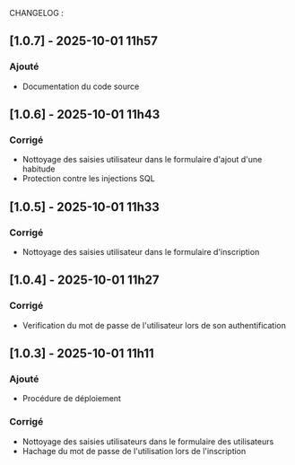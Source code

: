 CHANGELOG :

## [1.0.7] - 2025-10-01 11h57
### Ajouté 
- Documentation du code source

## [1.0.6] - 2025-10-01 11h43
### Corrigé
- Nottoyage des saisies utilisateur dans le formulaire d'ajout d'une habitude
- Protection contre les injections SQL

## [1.0.5] - 2025-10-01 11h33
### Corrigé
- Nottoyage des saisies utilisateur dans le formulaire d'inscription


## [1.0.4] - 2025-10-01 11h27

### Corrigé
- Verification du mot de passe de l'utilisateur lors de son authentification

## [1.0.3] - 2025-10-01 11h11
### Ajouté
- Procédure de déploiement 
### Corrigé
- Nottoyage des saisies utilisateurs dans le formulaire des utilisateurs
- Hachage du mot de passe de l'utilisation lors de l'inscription
